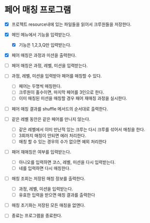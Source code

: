 # 페어 매칭 프로그램

- [x] 프로젝트 resource내에 있는 파일들을 읽어서 크루원들을 저장한다.

- [x] 메인 메뉴에서 기능을 입력받는다.

  - [x] 기능은 1,2,3,Q만 입력받는다.

- [x] 페어 매칭은 과정과 미션을 출력한다.

- [ ] 페어 매칭은 과정, 레벨, 미션을 입력받는다.

- [ ] 과정, 레벨, 미션을 입력받아 페어를 매칭할 수 있다.

  - [ ] 페어는 두명씩 매칭한다.
  - [ ] 크루원이 홀수이면, 마지막 페어를 3인으로 한다.
  - [ ] 이미 매칭된 미션을 매칭할 경우 패어 재매칭 과정을 실시한다.

- [ ] 페어 매칭 결과를 shuffle 메서드의 순서대로 출력한다.

- [ ] 같은 레벨 동안은 같은 페어를 만나지 않는다.

  - [ ] 같은 레벨에서 이미 만난적 있는 크루는 다시 크루를 섞어서 매칭을 한다.
  - [ ] 3회까지 매칭이 안되면 에러 처리한다.
  - [ ] 매칭 할 수 있는 경우의 수가 없으면 예외 처리한다

- [ ] 패어 재매칭은 여부를 입력받는다.

  - [ ] 아니오를 입력하면 코스, 레벨, 미션을 다시 입력받는다.
  - [ ] 네를 입력하면 다시 매칭한다.

- [ ] 매칭 조회는 저장된 매칭 정보를 출력한다.

  - [ ] 과정, 레벨, 미션을 입력받는다.
  - [ ] 유효한 입력을 받으면 매칭 결과를 출력한다

- [ ] 매칭 초기화는 저장된 모든 매칭을 없앤다.

- [ ] 종료는 프로그램을 종료한다.

  
